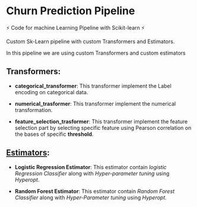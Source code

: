 # Churn Prediction Pipeline
⚡ Code for machine Learning Pipeline with Scikit-learn ⚡

Custom Sk-Learn pipeline with custom Transformers and Estimators.

In this pipeline we are using custom Transformers and custom estimators
## **Transformers**:
 - **categorical_transformer**: This transformer implement the Label encoding on categorical data. 

 - **numerical_trasformer**: This transformer implement the numerical transformation.

 - **feature_selection_trasformer**: This transformer implement the feature selection part by selecting specific feature using Pearson correlation on the bases of specific **threshold**.

## [**Estimators**](https://github.com/MuhammadTayyab-SE/churn-prediction-pipeline/tree/main/estimators):
 - **Logistic Regression Estimator**: This estimator contain *logistic Regression Classifier* along with *Hyper-parameter tuning* using *Hyperopt*.

 - **Random Forest Estimator**: This estimator contain *Random Forest Classifier* along with *Hyper-Parameter tuning* using *Hyperopt*.
